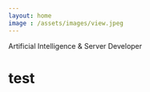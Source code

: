 ```yaml
---
layout: home
image : /assets/images/view.jpeg
---
```

Artificial Intelligence & Server Developer

# test
